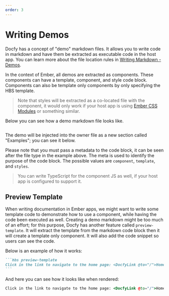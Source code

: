 ```yaml
---
order: 3
---
```

# Writing Demos

Docfy has a concept of "demo" markdown files. It allows you to write code in
markdown and have them be extracted as executable code in the host app. You can
learn more about the file location rules in [Writing Markdown - Demos](../../../../docs/writing-markdown.md#demos).

In the context of Ember, all demos are extracted as components. These components
can have a template, component, and style code block. Components can also be
template only components by only specifying the HBS template.

> Note that styles will be extracted as a co-located file with the component,
> it would only work if your host app is using [Ember CSS Modules](https://github.com/salsify/ember-css-modules)
> or something similar.

Below you can see how a demo markdown file looks like.

```md file=writing-demos-demo/demo1.md
```

The demo will be injected into the owner file as a new section called "Examples";
you can see it below.

Please note that you must pass a metadata to the code block, it can be seen
after the file type in the example above. The meta is used to identify the purpose
of the code block. The possible values are `component`, `template`, and `styles`.

> You can write TypeScript for the component JS as well, if your host app is
> configured to support it.

## Preview Template

When writing documentation in Ember apps, we might want to write some template
code to demonstrate how to use a component, while having the code been executed
as well. Creating a demo markdown might be too much of an effort; for this purpose,
Docfy has another feature called `preview-template`. It will extract the template
from the markdown code block then it will create a template only component. It will
also add the code snippet so users can see the code.

Below is an example of how it works:

~~~md
```hbs preview-template
Click in the link to navigate to the home page: <DocfyLink @to="/">Home</DocfyLink>
```
~~~

And here you can see how it looks like when rendered:

```hbs preview-template
Click in the link to navigate to the home page: <DocfyLink @to="/">Home</DocfyLink>
```
